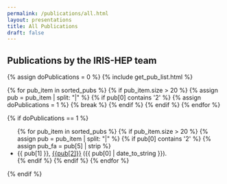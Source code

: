 ```yaml
---
permalink: /publications/all.html
layout: presentations
title: All Publications
draft: false
---
```


## Publications by the IRIS-HEP team

{% assign doPublications = 0 %}
{% include get_pub_list.html %}

{% for pub_item in sorted_pubs %}
    {% if pub_item.size  > 20 %}
        {% assign pub = pub_item | split: "|" %}
        {% if pub[0] contains '2' %}
            {% assign doPublications = 1 %}
            {% break %}
        {% endif %}
    {% endif %}
{% endfor %}



{% if doPublications == 1 %}


<ul>
  {% for pub_item in sorted_pubs %}
    {% if pub_item.size  > 20 %}
      {% assign pub = pub_item | split: "|" %}
      {% if pub[0] contains '2' %}
        {% assign pub_fa = pub[5] | strip %}
        <li> {{ pub[1] }}, <a href="{{pub[3]}}">{{pub[2]}}</a> ({{ pub[0] | date_to_string }}).</li>
      {% endif %}
    {% endif %}
  {% endfor %}
</ul>

{% endif %}



